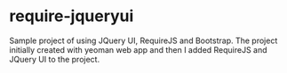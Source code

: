 require-jqueryui
================

Sample project of using JQuery UI, RequireJS and Bootstrap.  The project initially created with yeoman web app and then I added RequireJS and JQuery UI to the project.
